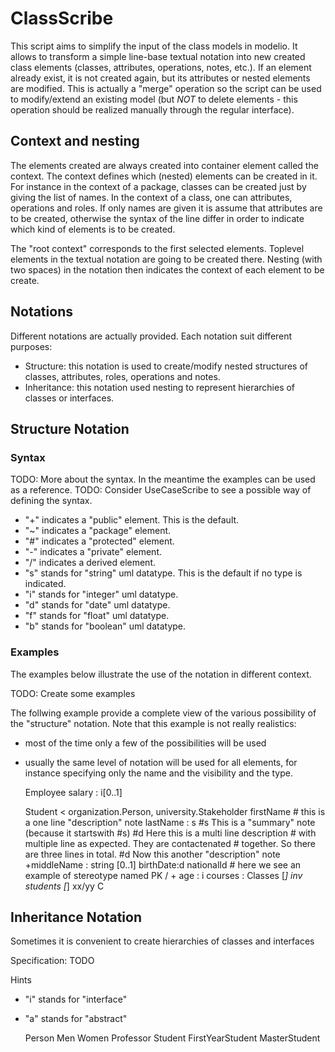 ClassScribe
===========
This script aims to simplify the input of the class models in modelio. It allows to transform a simple line-base textual notation into new created class elements (classes, attributes, operations, 
notes, etc.). If an element already exist, it is not created again, but its attributes or nested elements are modified. This is actually a "merge" operation so the script can be used to modify/extend an existing model (but *NOT* to delete elements - this operation should be realized manually through the regular interface). 

Context and nesting
-------------------
The elements created are always created into container element called  the context. The context defines which (nested) elements can be created in it. For instance in the context of a package, classes can be created  just by giving the list of names. In the context of a class, one can  attributes, operations and roles. If only names are given it is assume that attributes are to be created, otherwise the syntax of the line differ in order to indicate which kind of elements is to be created.

The "root context" corresponds to the first selected elements. Toplevel elements in the textual notation are going to be created there. Nesting (with two spaces) in the notation then indicates the context of each element to be create.

Notations
---------
Different notations are actually provided. Each notation suit different purposes:
* Structure: this notation is used to create/modify nested structures of classes, attributes, roles, operations and notes.
* Inheritance: this notation used nesting to represent hierarchies of classes or interfaces.

Structure Notation
------------------

### Syntax
TODO: More about the syntax. In the meantime the examples can be used as a reference.
TODO: Consider UseCaseScribe to see a possible way of defining the syntax.
* "+" indicates a "public" element. This is the default.
* "~" indicates a "package" element. 
* "#" indicates a "protected" element. 
* "-" indicates a "private" element. 
* "/" indicates a derived element.
* "s" stands for "string" uml datatype. This is the default if no type is indicated.
* "i" stands for "integer" uml datatype.
* "d" stands for "date" uml datatype.
* "f" stands for "float" uml datatype.
* "b" stands for "boolean" uml datatype.

### Examples
The examples below illustrate the use of the notation in different context.

TODO: Create some examples

The follwing example provide a complete view of the various possibility of
the "structure" notation. Note that this example is not really realistics:
* most of the time only a few of the possibilities will be used
* usually the same level of notation will be used for all elements, for 
instance specifying only the name and the visibility and the type.

    Employee
     salary : i[0..1]
     
    Student < organization.Person, university.Stakeholder
     firstName      # this is a one line "description" note
     lastName : s
       #s This is a "summary" note (because it startswith #s) 
       #d Here this is a multi line description
       #  with multiple line as expected. They are contactenated 
       #  together. So there are three lines in total.
       #d Now this another "description" note
     +middleName : string [0..1]
     birthDate:d
     <PK> nationalId     # here we see an example of stereotype named PK
     / + age : i
     courses : Classes [*] inv students [*]
     xx/yy C 

Inheritance Notation
--------------------
Sometimes it is convenient to create hierarchies of classes and interfaces

Specification: TODO

Hints
* "i" stands for "interface"
* "a" stands for "abstract"

    Person
      Men
      Women
      Professor
      Student
        FirstYearStudent
        MasterStudent
    
